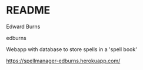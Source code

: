 # README

Edward Burns

edburns

Webapp with database to store spells in a 'spell book'

https://spellmanager-edburns.herokuapp.com/


